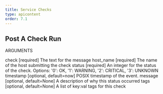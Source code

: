 ```yaml
---
title: Service Checks
type: apicontent
order: 7.1
---
```


## Post A Check Run
ARGUMENTS

check [required]
The text for the message
host_name [required]
The name of the host submitting the check
status [required]
An integer for the status of the check.
Options: '0': OK, '1': WARNING, '2': CRITICAL, '3': UNKNOWN
timestamp [optional, default=now]
POSIX timestamp of the event.
message [optional, default=None]
A description of why this status occurred
tags [optional, default=None]
A list of key:val tags for this check
